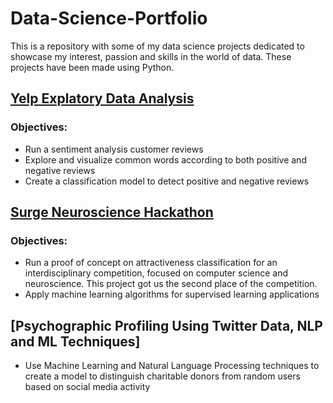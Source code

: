 # Data-Science-Portfolio

This is a repository with some of my data science projects dedicated to showcase my interest, passion and skills in the world of data. These projects have been made using Python. 

## [Yelp Explatory Data Analysis](https://github.com/ccalixwoc/Data-Science-Portfolio/blob/master/Yelp%20NLP%20Analysis/Yelp-Review-NLP-Analysis.ipynb)

### Objectives:
* Run a sentiment analysis customer reviews
* Explore and visualize common words according to both positive and negative reviews
* Create a classification model to detect positive and negative reviews



## [Surge Neuroscience Hackathon](https://github.com/ccalixwoc/Data-Science-Portfolio/blob/master/Surge-Neuroscience-Hackathon/Surge-Neuroscience-Hackathon.ipynb)
### Objectives:
* Run a proof of concept on attractiveness classification for an interdisciplinary competition, focused on computer science and neuroscience. This project got us the second place of the competition.
* Apply machine learning algorithms for supervised learning applications



## [Psychographic Profiling Using Twitter Data, NLP and ML Techniques]
* Use Machine Learning and Natural Language Processing techniques to create a model to distinguish charitable donors from random users based on social media activity
